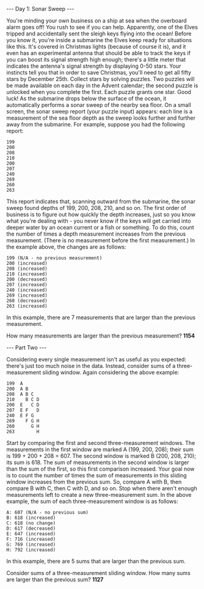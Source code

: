 --- Day 1: Sonar Sweep ---

You're minding your own business on a ship at sea when the overboard alarm goes
off! You rush to see if you can help. Apparently, one of the Elves tripped and
accidentally sent the sleigh keys flying into the ocean!  Before you know it,
you're inside a submarine the Elves keep ready for situations like this. It's
covered in Christmas lights (because of course it is), and it even has an
experimental antenna that should be able to track the keys if you can boost its
signal strength high enough; there's a little meter that indicates the
antenna's signal strength by displaying 0-50 stars.  Your instincts tell you
that in order to save Christmas, you'll need to get all fifty stars by December
25th.  Collect stars by solving puzzles. Two puzzles will be made available on
each day in the Advent calendar; the second puzzle is unlocked when you
complete the first. Each puzzle grants one star. Good luck!  As the submarine
drops below the surface of the ocean, it automatically performs a sonar sweep
of the nearby sea floor. On a small screen, the sonar sweep report (your puzzle
input) appears: each line is a measurement of the sea floor depth as the sweep
looks further and further away from the submarine.  For example, suppose you
had the following report:

```
199
200
208
210
200
207
240
269
260
263
```

This report indicates that, scanning outward from the submarine, the sonar
sweep found depths of 199, 200, 208, 210, and so on.  The first order of
business is to figure out how quickly the depth increases, just so you know
what you're dealing with - you never know if the keys will get carried into
deeper water by an ocean current or a fish or something.  To do this, count the
number of times a depth measurement increases from the previous measurement.
(There is no measurement before the first measurement.) In the example above,
the changes are as follows:

```
199 (N/A - no previous measurement)
200 (increased)
208 (increased)
210 (increased)
200 (decreased)
207 (increased)
240 (increased)
269 (increased)
260 (decreased)
263 (increased)
```

In this example, there are 7 measurements that are larger than the previous
measurement.

How many measurements are larger than the previous measurement?  **1154**

--- Part Two ---

Considering every single measurement isn't as useful as you expected: there's
just too much noise in the data.
Instead, consider sums of a three-measurement sliding window. Again considering
the above example:

```
199  A
200  A B
208  A B C
210    B C D
200  E   C D
207  E F   D
240  E F G
269    F G H
260      G H
263        H
```

Start by comparing the first and second three-measurement windows. The
measurements in the first window are marked A (199, 200, 208); their
sum is 199 + 200 + 208 = 607. The second window is marked B (200, 208, 210); its sum is
618. The sum of measurements in the second window is larger than the sum of the
first, so this first comparison increased.  Your goal now is to count the
number of times the sum of measurements in this sliding window increases from
the previous sum. So, compare A with B, then compare B with C, then C with D,
and so on. Stop when there aren't enough measurements left to create a new
three-measurement sum.  In the above example, the sum of each three-measurement
window is as follows:

```
A: 607 (N/A - no previous sum)
B: 618 (increased)
C: 618 (no change)
D: 617 (decreased)
E: 647 (increased)
F: 716 (increased)
G: 769 (increased)
H: 792 (increased)
```

In this example, there are 5 sums that are larger than the previous sum.

Consider sums of a three-measurement sliding window.
How many sums are larger than the previous sum?  **1127**
